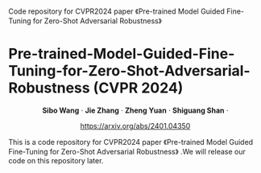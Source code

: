 Code repository for CVPR2024 paper 《Pre-trained Model Guided Fine-Tuning for Zero-Shot Adversarial Robustness》
# Pre-trained-Model-Guided-Fine-Tuning-for-Zero-Shot-Adversarial-Robustness (CVPR 2024)

<p align="center">
  <p align="center" margin-bottom="0px">
    <strong>Sibo Wang</strong></a>
    ·
    <strong>Jie Zhang</strong></a>
    ·
    <strong>Zheng Yuan</strong></a>
    ·
    <strong>Shiguang Shan</strong></a>
    ·
    <p align="center" margin-top="0px"><a href="https://arxiv.org/abs/2401.04350">https://arxiv.org/abs/2401.04350</a></p>
</p>
This is a code repository for CVPR2024 paper 《Pre-trained Model Guided Fine-Tuning for Zero-Shot Adversarial Robustness》 .We will release our code on this repository later.
